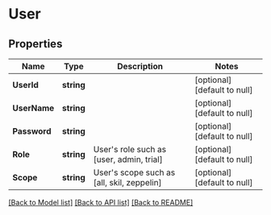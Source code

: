 # User

## Properties
Name | Type | Description | Notes
------------ | ------------- | ------------- | -------------
**UserId** | **string** |  | [optional] [default to null]
**UserName** | **string** |  | [optional] [default to null]
**Password** | **string** |  | [optional] [default to null]
**Role** | **string** | User&#39;s role such as [user, admin, trial] | [optional] [default to null]
**Scope** | **string** | User&#39;s scope such as [all, skil, zeppelin] | [optional] [default to null]

[[Back to Model list]](../README.md#documentation-for-models) [[Back to API list]](../README.md#documentation-for-api-endpoints) [[Back to README]](../README.md)


